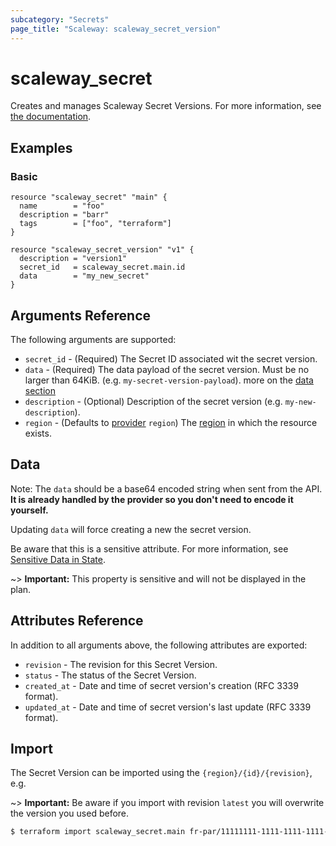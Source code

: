 ```yaml
---
subcategory: "Secrets"
page_title: "Scaleway: scaleway_secret_version"
---
```


# scaleway_secret

Creates and manages Scaleway Secret Versions.
For more information, see [the documentation](https://developers.scaleway.com/en/products/secret_manager/api/v1alpha1/#secret-versions-079501).

## Examples

### Basic

```hcl
resource "scaleway_secret" "main" {
  name        = "foo"
  description = "barr"
  tags        = ["foo", "terraform"]
}

resource "scaleway_secret_version" "v1" {
  description = "version1"
  secret_id   = scaleway_secret.main.id
  data        = "my_new_secret"
}
```

## Arguments Reference

The following arguments are supported:

- `secret_id` - (Required) The Secret ID associated wit the secret version.
- `data` - (Required) The data payload of the secret version. Must be no larger than 64KiB. (e.g. `my-secret-version-payload`). more on the [data section](#data)
- `description` - (Optional) Description of the secret version (e.g. `my-new-description`).
- `region` - (Defaults to [provider](../index.md#region) `region`) The [region](../guides/regions_and_zones.md#regions)
  in which the resource exists.

## Data

Note: The `data` should be a base64 encoded string when sent from the API. **It is already handled by the provider so you don't need to encode it yourself.**

Updating `data` will force creating a new the secret version.

Be aware that this is a sensitive attribute. For more information, see [Sensitive Data in State](https://developer.hashicorp.com/terraform/language/state/sensitive-data).

~> **Important:**  This property is sensitive and will not be displayed in the plan.

## Attributes Reference

In addition to all arguments above, the following attributes are exported:

- `revision` - The revision for this Secret Version.
- `status` - The status of the Secret Version.
- `created_at` - Date and time of secret version's creation (RFC 3339 format).
- `updated_at` - Date and time of secret version's last update (RFC 3339 format).

## Import

The Secret Version can be imported using the `{region}/{id}/{revision}`, e.g.

~> **Important:** Be aware if you import with revision `latest` you will overwrite the version you used before.

```bash
$ terraform import scaleway_secret.main fr-par/11111111-1111-1111-1111-111111111111/2
```
